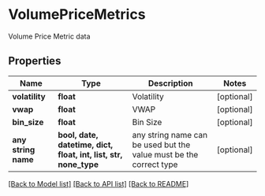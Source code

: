 # VolumePriceMetrics

Volume Price Metric data

## Properties
Name | Type | Description | Notes
------------ | ------------- | ------------- | -------------
**volatility** | **float** | Volatility | [optional] 
**vwap** | **float** | VWAP | [optional] 
**bin_size** | **float** | Bin Size | [optional] 
**any string name** | **bool, date, datetime, dict, float, int, list, str, none_type** | any string name can be used but the value must be the correct type | [optional]

[[Back to Model list]](../README.md#documentation-for-models) [[Back to API list]](../README.md#documentation-for-api-endpoints) [[Back to README]](../README.md)


